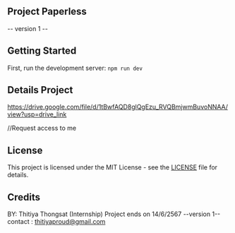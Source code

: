 ## Project Paperless ##
-- version 1 --

## Getting Started

First, run the development server:
```npm run dev```

## Details Project

https://drive.google.com/file/d/1tBwfAQD8glQgEzu_RVQBmjwmBuvoNNAA/view?usp=drive_link

//Request access to me

## License

This project is licensed under the MIT License - see the [LICENSE](LICENSE) file for details.

## Credits

BY: Thitiya Thongsat (Internship)
Project ends on 14/6/2567 --version 1--
contact : thitiyaproud@gmail.com

